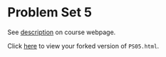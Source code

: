 # Problem Set 5

See [description](https://rudeboybert.github.io/STAT495/#problem_set_5) on course webpage.

Click [here](http://htmlpreview.github.io/?https://github.com/JDLancaster/PS05/blob/master/PS05.html) to view your forked version of `PS05.html`.
